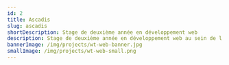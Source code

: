 ```yaml
---
id: 2
title: Ascadis
slug: ascadis
shortDescription: Stage de deuxième année en développement web
description: Stage de deuxième année en développement web au sein de l'entreprise Ascadis, spécialisée dans le développement d'applications web avec cahier des charges.
bannerImage: /img/projects/wt-web-banner.jpg
smallImage: /img/projects/wt-web-small.png
---
```


